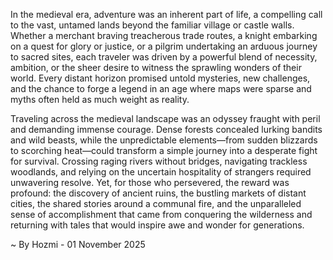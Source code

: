 
In the medieval era, adventure was an inherent part of life, a compelling call to the vast, untamed lands beyond the familiar village or castle walls. Whether a merchant braving treacherous trade routes, a knight embarking on a quest for glory or justice, or a pilgrim undertaking an arduous journey to sacred sites, each traveler was driven by a powerful blend of necessity, ambition, or the sheer desire to witness the sprawling wonders of their world. Every distant horizon promised untold mysteries, new challenges, and the chance to forge a legend in an age where maps were sparse and myths often held as much weight as reality.

Traveling across the medieval landscape was an odyssey fraught with peril and demanding immense courage. Dense forests concealed lurking bandits and wild beasts, while the unpredictable elements—from sudden blizzards to scorching heat—could transform a simple journey into a desperate fight for survival. Crossing raging rivers without bridges, navigating trackless woodlands, and relying on the uncertain hospitality of strangers required unwavering resolve. Yet, for those who persevered, the reward was profound: the discovery of ancient ruins, the bustling markets of distant cities, the shared stories around a communal fire, and the unparalleled sense of accomplishment that came from conquering the wilderness and returning with tales that would inspire awe and wonder for generations.

~ By Hozmi - 01 November 2025
